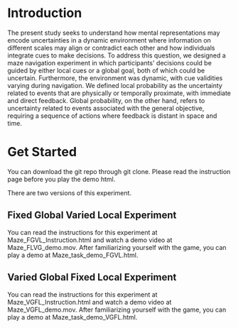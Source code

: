 
# Introduction
The present study seeks to understand how mental representations may encode uncertainties in a dynamic environment where information on different scales may align or contradict each other and how individuals integrate cues to make decisions.To address this question, we designed a maze navigation experiment in which participants' decisions could be guided by either local cues or a global goal, both of which could be uncertain. Furthermore, the environment was dynamic, with cue validities varying during navigation. We defined local probability as the uncertainty related to events that are physically or temporally proximate, with immediate and direct feedback.Global probability, on the other hand, refers to uncertainty related to events associated with the general objective, requiring a sequence of actions where feedback is distant in space and time.

# Get Started
You can download the git repo through git clone. Please read the instruction page before you play the demo html. 

There are two versions of this experiment.

## Fixed Global Varied Local Experiment
You can read the instructions for this experiment at Maze_FGVL_Instruction.html and watch a demo video at Maze_FLVG_demo.mov. After familiarizing yourself with the game, you can play a demo at Maze_task_demo_FGVL.html.

## Varied Global Fixed Local Experiment
You can read the instructions for this experiment at Maze_VGFL_Instruction.html and watch a demo video at Maze_VGFL_demo.mov. After familiarizing yourself with the game, you can play a demo at Maze_task_demo_VGFL.html.
